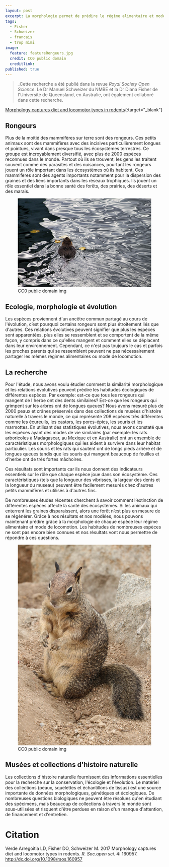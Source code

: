 ```yaml
---
layout: post
excerpt: La morphologie permet de prédire le régime alimentaire et mode de locomotion des rongeurs.
tags:
  - Fisher
  - Schweizer
  - francais
  - trop mimi
image:
  feature: featureRongeurs.jpg
  credit: CC0 public domain
  creditlink:
published: true
---
```


> _Cette recherche a été publié  dans la revue _Royal Society Open Science_. Le Dr Manuel Schweizer du NMBE et la Dr Diana Fisher de l'Université de Queensland, en Australie, ont également collaboré dans cette recherche. 

[Morphology captures diet and locomotor types in rodents](http://rsos.royalsocietypublishing.org/content/4/1/160957 "open access link"){:target="_blank"}

## Rongeurs 

Plus de la moitié des mammifères sur terre sont des rongeurs. Ces petits animaux sont des mammifères avec des incisives particulièrement longues et pointues, vivant dans presque tous les écosystèmes terrestres. Ce groupe est incroyablement diversifié, avec plus de 2000 espèces reconnues dans le monde. Partout où ils se trouvent, les gens les traitent souvent comme des parasites et des nuisances, pourtant les rongeurs jouent un rôle important dans les écosystèmes où ils habitent. Ces mammifères sont des agents importants notamment pour la dispersion des graines et des liens importants dans les réseaux trophiques. Ils jouent un rôle essentiel dans la bonne santé des forêts, des prairies, des déserts et des marais.

<figure>
    <a href="/images/castor.jpg"><img src="/images/castor.jpg"></a>
        <figcaption>CC0 public domain img</figcaption>
</figure>

## Ecologie, morphologie et évolution

Les espèces proviennent d'un ancêtre commun partagé au cours de l'évolution, c’est pourquoi certains rongeurs sont plus étroitement liés que d'autres. Ces relations évolutives peuvent signifier que plus les espèces sont apparentées, plus elles se ressemblent et se comportent de la même façon, y compris dans ce qu'elles mangent et comment elles se déplacent dans leur environnement. Cependant, ce n'est pas toujours le cas et parfois les proches parents qui se ressemblent peuvent ne pas nécessairement partager les mêmes régimes alimentaires ou mode de locomotion.

## La recherche
Pour l'étude, nous avons voulu étudier comment la similarité morphologique et les relations évolutives peuvent prédire les habitudes écologiques de différentes espèces. Par exemple: est-ce que tous les rongeurs qui mangent de l'herbe ont des dents similaires? Est-ce que les rongeurs qui grimpent sur les arbres ont de longues queues?  Nous avons mesuré plus de 2000 peaux et crânes préservés dans des collections de musées d'histoire naturelle à travers le monde, ce qui représente 208 espèces très différentes comme les écureuils, les castors, les porcs-épics, les souris et les marmottes. 
En utilisant des statistiques évolutives, nous avons constaté que les espèces ayant des modes de vie similaires (par exemple: les rats arboricoles à Madagascar, au Mexique et en Australie) ont un ensemble de caractéristiques morphologiques qui les aident à survivre dans leur habitat particulier. Les souris et les rats qui sautent ont de longs pieds arrière et de longues queues tandis que les souris qui mangent beaucoup de feuilles et d'herbe ont de très fortes mâchoires.

Ces résultats sont importants car ils nous donnent des indicateurs essentiels sur le rôle que chaque espèce joue dans son écosystème. Ces caractéristiques (tels que la longueur des vibrisses, la largeur des dents et la longueur du museau) peuvent être facilement mesurés chez d'autres petits mammifères et utilisés à d'autres fins. 

De nombreuses études récentes cherchent à savoir comment l’extinction de différentes espèces affecte la santé des écosystèmes. Si les animaux qui enterrent les graines disparaissent, alors une forêt n’est plus en mesure de se régénérer. Grâce à nos résultats et nos modèles, nous pouvons maintenant prédire grâce à la morphologie de chaque espèce leur régime alimentaire et mode de locomotion. Les habitudes de nombreuses espèces ne sont pas encore bien connues et nos résultats vont nous permettre de répondre à ces questions. 

<figure>
    <a href="/images/grndSquirrel.jpg"><img src="/images/grndSquirrel.jpg"></a>
        <figcaption> CC0 public domain img </figcaption>
</figure>

## Musées et collections d'histoire naturelle

Les collections d'histoire naturelle fournissent des informations essentielles pour la recherche sur la conservation, l'écologie et l'évolution. Le matériel des collections (peaux, squelettes et échantillons de tissus) est une source importante de données morphologiques, génétiques et écologiques. De nombreuses questions biologiques ne peuvent être résolues qu'en étudiant des spécimens, mais beaucoup de collections à travers le monde sont sous-utilisées et risquent d'être perdues en raison d'un manque d'attention, de financement et d'entretien.

# Citation

Verde Arregoitia LD, Fisher DO, Schweizer M. 2017 Morphology captures diet and locomotor types in rodents. _R. Soc.open sci_. 4: 160957. http://dx.doi.org/10.1098/rsos.160957
